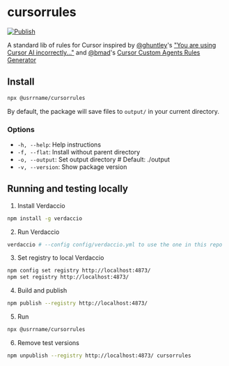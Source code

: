 # cursorrules

[![Publish](https://github.com/usrrname/cursorrules/actions/workflows/publish.yml/badge.svg)](https://github.com/usrrname/cursorrules/actions/workflows/publish.yml)

A standard lib of rules for Cursor inspired by [@ghuntley](https://github.com/ghuntley)'s ["You are using Cursor AI incorrectly..."](https://ghuntley.com/stdlib/) and [@bmad](https://github.com/bmad)'s [Cursor Custom Agents Rules Generator](https://github.com/bmadcode/cursor-custom-agents-rules-generator)

## Install

```bash
npx @usrrname/cursorrules
```
By default, the package will save files to `output/` in your current directory.

### Options
- `-h, --help`: Help instructions
- `-f, --flat`: Install without parent directory
- `-o, --output`: Set output directory # Default: ./output
- `-v, --version`: Show package version


## Running and testing locally

1. Install Verdaccio
```bash
npm install -g verdaccio
```

2. Run Verdaccio
```bash
verdaccio # --config config/verdaccio.yml to use the one in this repo
```

3. Set registry to local Verdaccio
```bash
npm config set registry http://localhost:4873/
npm set registry http://localhost:4873/
```

4. Build and publish
```bash
npm publish --registry http://localhost:4873/
```

5. Run
```bash
npx @usrrname/cursorrules
```

6. Remove test versions
```bash
npm unpublish --registry http://localhost:4873/ cursorrules
```
